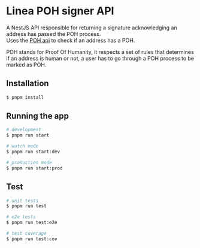 # Linea POH signer API

A NestJS API responsible for returning a signature acknowledging an address has passed the POH process.  
Uses the [POH api](https://poh-api.linea.build) to check if an address has a POH.

POH stands for Proof Of Humanity, it respects a set of rules that determines if an address is human or not, a user has
to go through a POH process to be marked as POH.

## Installation

```bash
$ pnpm install
```

## Running the app

```bash
# development
$ pnpm run start

# watch mode
$ pnpm run start:dev

# production mode
$ pnpm run start:prod
```

## Test

```bash
# unit tests
$ pnpm run test

# e2e tests
$ pnpm run test:e2e

# test coverage
$ pnpm run test:cov
```
